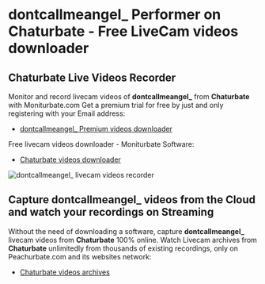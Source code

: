 # dontcallmeangel_ Performer on Chaturbate - Free LiveCam videos downloader

## Chaturbate Live Videos Recorder

Monitor and record livecam videos of **dontcallmeangel_** from **Chaturbate** with Moniturbate.com
Get a premium trial for free by just and only registering with your Email address:
* [dontcallmeangel_ Premium videos downloader](https://moniturbate.com/request-demo-licence-key.html)

Free livecam videos downloader - Moniturbate Software:
* [Chaturbate videos downloader](https://moniturbate.com/moniturbate-download-software.html)

![dontcallmeangel_ livecam videos recorder](https://peachurnet.com/templates/moniturbate-software.png)


## Capture dontcallmeangel_ videos from the Cloud and watch your recordings on Streaming

Without the need of downloading a software, capture **dontcallmeangel_** livecam videos from **Chaturbate** 100% online.
Watch Livecam archives from **Chaturbate** unlimitedly from thousands of existing recordings, only on Peachurbate.com and its websites network:
* [Chaturbate videos archives](https://peachurnet.com/)